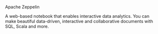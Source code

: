 Apache Zeppelin

A web-based notebook that enables interactive data analytics. 
You can make beautiful data-driven, interactive and collaborative documents with SQL, Scala and more.